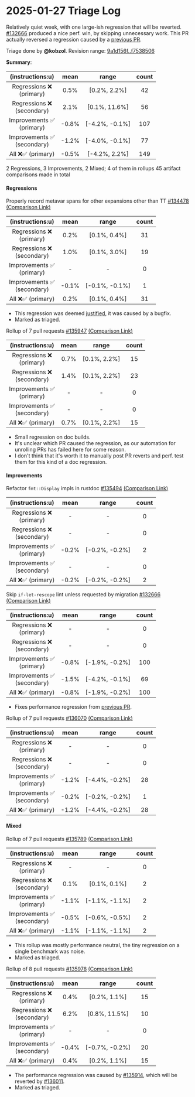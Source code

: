 # 2025-01-27 Triage Log

Relatively quiet week, with one large-ish regression that will be reverted.
[#132666](https://github.com/rust-lang/rust/pull/132666) produced a nice perf. win, by skipping
unnecessary work. This PR actually reversed a regression caused by a [previous PR](https://github.com/rust-lang/rust/pull/131984).

Triage done by **@kobzol**.
Revision range: [9a1d156f..f7538506](https://perf.rust-lang.org/?start=9a1d156f38c51441ee51e5a068f1d0caf4bb0f27&end=f753850659bdf5788332525f3fe395685929c682&absolute=false&stat=instructions%3Au)

**Summary**:

| (instructions:u)                   | mean  | range          | count |
|:----------------------------------:|:-----:|:--------------:|:-----:|
| Regressions ❌ <br /> (primary)    | 0.5%  | [0.2%, 2.2%]   | 42    |
| Regressions ❌ <br /> (secondary)  | 2.1%  | [0.1%, 11.6%]  | 56    |
| Improvements ✅ <br /> (primary)   | -0.8% | [-4.2%, -0.1%] | 107   |
| Improvements ✅ <br /> (secondary) | -1.2% | [-4.0%, -0.1%] | 77    |
| All ❌✅ (primary)                 | -0.5% | [-4.2%, 2.2%]  | 149   |


2 Regressions, 3 Improvements, 2 Mixed; 4 of them in rollups
45 artifact comparisons made in total

#### Regressions

Properly record metavar spans for other expansions other than TT [#134478](https://github.com/rust-lang/rust/pull/134478) [(Comparison Link)](https://perf.rust-lang.org/compare.html?start=b2728d5426bab1d8c39709768c7e22b7f66dde5d&end=dee7d0e730a3a3ed98c89dd33c4ac16edc82de8a&stat=instructions:u)

| (instructions:u)                   | mean  | range          | count |
|:----------------------------------:|:-----:|:--------------:|:-----:|
| Regressions ❌ <br /> (primary)    | 0.2%  | [0.1%, 0.4%]   | 31    |
| Regressions ❌ <br /> (secondary)  | 1.0%  | [0.1%, 3.0%]   | 19    |
| Improvements ✅ <br /> (primary)   | -     | -              | 0     |
| Improvements ✅ <br /> (secondary) | -0.1% | [-0.1%, -0.1%] | 1     |
| All ❌✅ (primary)                 | 0.2%  | [0.1%, 0.4%]   | 31    |

- This regression was deemed [justified](https://github.com/rust-lang/rust/pull/134478#issuecomment-2558271305), it was caused by a bugfix.
- Marked as triaged.

Rollup of 7 pull requests [#135947](https://github.com/rust-lang/rust/pull/135947) [(Comparison Link)](https://perf.rust-lang.org/compare.html?start=22a220a1a8280a262a277fc24661511f6c4dab51&end=1c9837df1dde9b234229709e89b3672bd3cf04a4&stat=instructions:u)

| (instructions:u)                   | mean | range        | count |
|:----------------------------------:|:----:|:------------:|:-----:|
| Regressions ❌ <br /> (primary)    | 0.7% | [0.1%, 2.2%] | 15    |
| Regressions ❌ <br /> (secondary)  | 1.4% | [0.1%, 2.2%] | 23    |
| Improvements ✅ <br /> (primary)   | -    | -            | 0     |
| Improvements ✅ <br /> (secondary) | -    | -            | 0     |
| All ❌✅ (primary)                 | 0.7% | [0.1%, 2.2%] | 15    |

- Small regression on doc builds.
- It's unclear which PR  caused the regression, as our automation for unrolling PRs has failed here
for some reason.
- I don't think that it's worth it to manually post PR reverts and perf. test them for this kind of
a doc regression.

#### Improvements

Refactor `fmt::Display` impls in rustdoc [#135494](https://github.com/rust-lang/rust/pull/135494) [(Comparison Link)](https://perf.rust-lang.org/compare.html?start=cf577f34c47937ccb9983186eca5f8719da585f4&end=fc0094f8d4eb91637ff540be7d9d87bfcdd2a208&stat=instructions:u)

| (instructions:u)                   | mean  | range          | count |
|:----------------------------------:|:-----:|:--------------:|:-----:|
| Regressions ❌ <br /> (primary)    | -     | -              | 0     |
| Regressions ❌ <br /> (secondary)  | -     | -              | 0     |
| Improvements ✅ <br /> (primary)   | -0.2% | [-0.2%, -0.2%] | 2     |
| Improvements ✅ <br /> (secondary) | -     | -              | 0     |
| All ❌✅ (primary)                 | -0.2% | [-0.2%, -0.2%] | 2     |


Skip `if-let-rescope` lint unless requested by migration [#132666](https://github.com/rust-lang/rust/pull/132666) [(Comparison Link)](https://perf.rust-lang.org/compare.html?start=99768c80a1c094a5cfc3b25a04e7a99de7210eae&end=22a220a1a8280a262a277fc24661511f6c4dab51&stat=instructions:u)

| (instructions:u)                   | mean  | range          | count |
|:----------------------------------:|:-----:|:--------------:|:-----:|
| Regressions ❌ <br /> (primary)    | -     | -              | 0     |
| Regressions ❌ <br /> (secondary)  | -     | -              | 0     |
| Improvements ✅ <br /> (primary)   | -0.8% | [-1.9%, -0.2%] | 100   |
| Improvements ✅ <br /> (secondary) | -1.5% | [-4.2%, -0.1%] | 69    |
| All ❌✅ (primary)                 | -0.8% | [-1.9%, -0.2%] | 100   |

- Fixes performance regression from [previous PR](https://github.com/rust-lang/rust/pull/131984).

Rollup of 7 pull requests [#136070](https://github.com/rust-lang/rust/pull/136070) [(Comparison Link)](https://perf.rust-lang.org/compare.html?start=6fb03584cf6d915cc5527f45037ca009f4273c4c&end=2f0ad2a71e4a4528bb80bcb24bf8fa4e50cb87c2&stat=instructions:u)

| (instructions:u)                   | mean  | range          | count |
|:----------------------------------:|:-----:|:--------------:|:-----:|
| Regressions ❌ <br /> (primary)    | -     | -              | 0     |
| Regressions ❌ <br /> (secondary)  | -     | -              | 0     |
| Improvements ✅ <br /> (primary)   | -1.2% | [-4.4%, -0.2%] | 28    |
| Improvements ✅ <br /> (secondary) | -0.2% | [-0.2%, -0.2%] | 1     |
| All ❌✅ (primary)                 | -1.2% | [-4.4%, -0.2%] | 28    |


#### Mixed

Rollup of 7 pull requests [#135789](https://github.com/rust-lang/rust/pull/135789) [(Comparison Link)](https://perf.rust-lang.org/compare.html?start=9f4d9dc102fee5c1fe8adce2c4a58254cae510f4&end=f3d1d47fd84dfcf7f513be1dbad356e74c8f3b2b&stat=instructions:u)

| (instructions:u)                   | mean  | range          | count |
|:----------------------------------:|:-----:|:--------------:|:-----:|
| Regressions ❌ <br /> (primary)    | -     | -              | 0     |
| Regressions ❌ <br /> (secondary)  | 0.1%  | [0.1%, 0.1%]   | 2     |
| Improvements ✅ <br /> (primary)   | -1.1% | [-1.1%, -1.1%] | 2     |
| Improvements ✅ <br /> (secondary) | -0.5% | [-0.6%, -0.5%] | 2     |
| All ❌✅ (primary)                 | -1.1% | [-1.1%, -1.1%] | 2     |

- This rollup was mostly performance neutral, the tiny regression on a single benchmark was noise.
- Marked as triaged.

Rollup of 8 pull requests [#135978](https://github.com/rust-lang/rust/pull/135978) [(Comparison Link)](https://perf.rust-lang.org/compare.html?start=48ef38d3503a04e5e18157e664e3e65dc7eca1a5&end=061ee95ce197dc9b276fc5363eddbfc0ecc08584&stat=instructions:u)

| (instructions:u)                   | mean  | range          | count |
|:----------------------------------:|:-----:|:--------------:|:-----:|
| Regressions ❌ <br /> (primary)    | 0.4%  | [0.2%, 1.1%]   | 15    |
| Regressions ❌ <br /> (secondary)  | 6.2%  | [0.8%, 11.5%]  | 10    |
| Improvements ✅ <br /> (primary)   | -     | -              | 0     |
| Improvements ✅ <br /> (secondary) | -0.4% | [-0.7%, -0.2%] | 20    |
| All ❌✅ (primary)                 | 0.4%  | [0.2%, 1.1%]   | 15    |

- The performance regression was caused by [#135914](https://github.com/rust-lang/rust/pull/135914),
which will be reverted by [#136011](https://github.com/rust-lang/rust/pull/136011).
- Marked as triaged.
